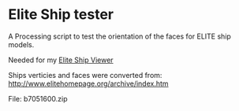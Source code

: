 # Elite Ship tester
A Processing script to test the orientation of the faces for ELITE ship models.

Needed for my [Elite Ship Viewer](https://github.com/RobFis1/ST7789_3D_ELITE_TFT_eSPI)

Ships verticies and faces were converted from:
http://www.elitehomepage.org/archive/index.htm

File: 
b7051600.zip